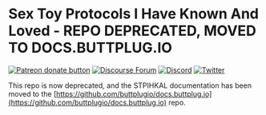 # Sex Toy Protocols I Have Known And Loved - REPO DEPRECATED, MOVED TO DOCS.BUTTPLUG.IO

[![Patreon donate button](https://img.shields.io/badge/patreon-donate-yellow.svg)](https://www.patreon.com/qdot)
[![Discourse Forum](https://img.shields.io/badge/discourse-forum-blue.svg)](https://discuss.buttplug.io)
[![Discord](https://img.shields.io/discord/353303527587708932.svg?logo=discord)](https://discord.buttplug.io)
[![Twitter](https://img.shields.io/twitter/follow/buttplugio.svg?style=social&logo=twitter)](https://twitter.com/buttplugio)

This repo is now deprecated, and the STPIHKAL documentation has been moved to the [https://github.com/buttplugio/docs.buttplug.io](https://github.com/buttplugio/docs.buttplug.io) repo.